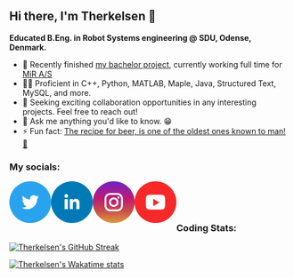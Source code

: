 ## Hi there, I'm Therkelsen 👋
**Educated B.Eng. in Robot Systems engineering @ SDU, Odense, Denmark.**

- 🔭 Recently finished [my bachelor project](https://github.com/Therkelsen/MUSE), currently working full time for [MiR A/S](https://mobile-industrial-robots.com/)
- 👨‍💻 Proficient in C++, Python, MATLAB, Maple, Java, Structured Text, MySQL, and more.
- 👯 Seeking exciting collaboration opportunities in any interesting projects. Feel free to reach out!
- 💬 Ask me anything you'd like to know. 😁
- ⚡ Fun fact: [The recipe for beer, is one of the oldest ones known to man! 🍻](https://www.realmofhistory.com/2017/09/22/oldest-beer-recipe-mesopotamia-ninkasi/)

### My socials:
[<img align="left" alt="Therkelsen | Twitter" width="75px" src="https://raw.githubusercontent.com/Therkelsen/Therkelsen/main/Assets/twitter.png" />][twitter]
[<img align="left" alt="Therkelsen | LinkedIn" width="75px" src="https://raw.githubusercontent.com/Therkelsen/Therkelsen/main/Assets/linkedin.png" />][linkedin]
[<img align="left" alt="Therkelsen | Instagram" width="75px" src="https://raw.githubusercontent.com/Therkelsen/Therkelsen/main/Assets/instagram.png" />][instagram]
[<img align="left" alt="Therkelsen | YouTube" width="75px" src="https://raw.githubusercontent.com/Therkelsen/Therkelsen/main/Assets/youtube.png" />][youtube]

<br />
<br />
<br />

### Coding Stats:

[![Therkelsen's GitHub Streak](https://github-readme-streak-stats.herokuapp.com?user=@Therkelsen&theme=github-dark-blue&mode=weekly&hide_border=true)](https://git.io/streak-stats)

[![Therkelsen's Wakatime stats](https://github-readme-stats.vercel.app/api/wakatime?username=Therkelsen&layout=compact&theme=transparent&hide_border=true)](https://github.com/anuraghazra/github-readme-stats)
<br />

[twitter]: https://twitter.com/Sir_Therkelsen
[youtube]: https://youtube.com/@sirtherkelsen
[discord]: https://raw.githubusercontent.com/Therkelsen/Therkelsen/main/Assets/discord_contact.png
[instagram]: https://www.instagram.com/thomastherkelsen/
[linkedin]: https://www.linkedin.com/in/thomastherkelsen/

